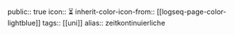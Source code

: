 public:: true
icon:: ⏳
inherit-color-icon-from:: [[logseq-page-color-lightblue]]
tags:: [[uni]]
alias:: zeitkontinuierliche
